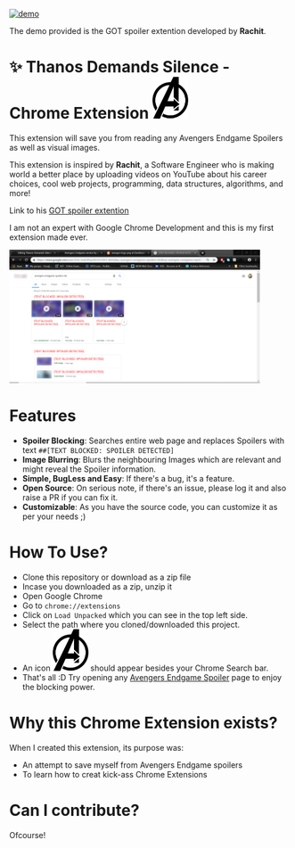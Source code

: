 [![demo](https://img.shields.io/badge/view%20demo-youtube-orange.svg?style=for-the-badge&logo=appveyor)](https://www.youtube.com/watch?v=GzWeRfytGpE) 

The demo provided is the GOT spoiler extention developed by **Rachit**.



# :sparkles: Thanos Demands Silence - Chrome Extension <img src="black-avengers-png-logo-2.png" alt="ðŸº" width="64"/>

This extension will save you from reading any Avengers Endgame Spoilers as well as visual images. <br/>

This extension is inspired by **Rachit**, a Software Engineer who is making world a better place by uploading videos on YouTube about his career choices, cool web projects, programming, data structures, algorithms, and more!  <br/>

Link to his [GOT spoiler extention](https://github.com/rachitiitr/GameOfThrones-ChromeExtension)

I am not an expert with Google Chrome Development and this is my first extension made ever. 

<img src="how-it-works.png" alt="drawing" width="450"/> 

# Features
- **Spoiler Blocking**: Searches entire web page and replaces Spoilers with text `##[TEXT BLOCKED: SPOILER DETECTED]`
- **Image Blurring**: Blurs the neighbouring Images which are relevant and might reveal the Spoiler information.
- **Simple, BugLess and Easy**: If there's a bug, it's a feature.
- **Open Source**: On serious note, if there's an issue, please log it and also raise a PR if you can fix it.
- **Customizable**: As you have the source code, you can customize it as per your needs ;) 

# How To Use?
- Clone this repository or download as a zip file
- Incase you downloaded as a zip, unzip it
- Open Google Chrome
- Go to `chrome://extensions`
- Click on `Load Unpacked` which you can see in the top left side.
- Select the path where you cloned/downloaded this project.
- An icon <img src="black-avengers-png-logo-2.png" alt="ðŸº" width="64"/> should appear besides your Chrome Search bar.
- That's all :D Try opening any [Avengers Endgame Spoiler](https://www.google.com/search?ei=Ss62XPqUGInYz7sPkY-84AQ&q=avengers+endgame+spoilers+list&oq=avengers+endgame+spoilers+list&gs_l=psy-ab.3...9292.12435..13042...0.0..1.566.4880.2-11j3j1j1......0....1..gws-wiz.......0i71.-FZcRLpmwwg) page to enjoy the blocking power.

# Why this Chrome Extension exists?
When I created this extension, its purpose was: 
- An attempt to save myself from Avengers Endgame spoilers 
- To learn how to creat kick-ass Chrome Extensions

# Can I contribute?
Ofcourse! 
